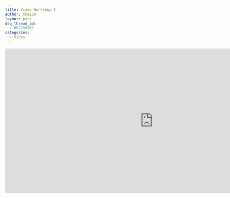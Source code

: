 ```yaml
---
title: Video Workshop I
author: mbe230
layout: post
dsq_thread_id:
  - 862238507
categories:
  - Video
---
```

<p><iframe src="https://docs.google.com/presentation/embed?id=1cvBjXmkfT0g51BINtLS9UsG9K2KQ9eBG0oVWY1qaDu0&#038;start=false&#038;loop=false&#038;delayms=3000" frameborder="0" width="960" height="470" allowfullscreen="true" mozallowfullscreen="true" webkitallowfullscreen="true"></iframe></p>
